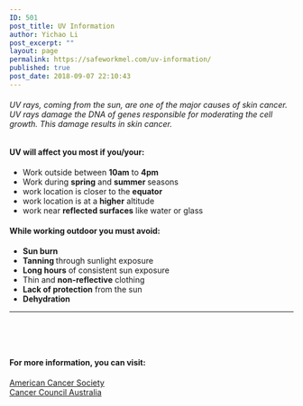 ```yaml
---
ID: 501
post_title: UV Information
author: Yichao Li
post_excerpt: ""
layout: page
permalink: https://safeworkmel.com/uv-information/
published: true
post_date: 2018-09-07 22:10:43
---
```

<p><!-- wp:paragraph --></p><h6>UV rays, coming from the sun, are one of the major causes of skin cancer. UV rays damage the DNA of genes responsible for moderating the cell growth. This damage results in skin cancer.</h6><h4><b>UV will affect you most if you/your:</b></h4><ul><li>Work outside between <b>10am</b> to <b>4pm</b></li><li>Work during <b>spring</b> and <b>summer </b>seasons</li><li>work location is closer to the <b>equator</b></li><li>work location is at a <b>higher</b> altitude</li><li>work near <b>reflected surfaces</b> like water or glass</li></ul><h4><b>While working outdoor you must avoid:</b></h4><ul><li><b>Sun burn</b></li><li><b>Tanning </b>through sunlight exposure</li><li><b>Long hours</b> of consistent sun exposure</li><li>Thin and <b>non-reflective</b> clothing</li><li><b>Lack of protection</b> from the sun</li><li><b>Dehydration</b></li></ul><p><!-- /wp:paragraph --></p><p><!-- wp:separator --></p><hr /><p><!-- /wp:separator --></p><p><!-- wp:paragraph --></p><p> </p><p> </p><p><!-- /wp:paragraph --></p><p><!-- wp:heading {"level":4} --></p><h4>For more information, you can visit:</h4><p><!-- /wp:heading --></p><p><!-- wp:paragraph --></p><p><a href="https://www.cancer.org/cancer/cancer-causes/radiation-exposure/uv-radiation.html">American Cancer Society</a><br /><a href="https://www.cancer.org.au/preventing-cancer/workplace-cancer/uv-radiation.html">Cancer Council Australia</a></p><p><!-- /wp:paragraph --></p>